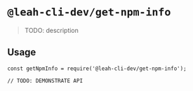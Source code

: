 # `@leah-cli-dev/get-npm-info`

> TODO: description

## Usage

```
const getNpmInfo = require('@leah-cli-dev/get-npm-info');

// TODO: DEMONSTRATE API
```
